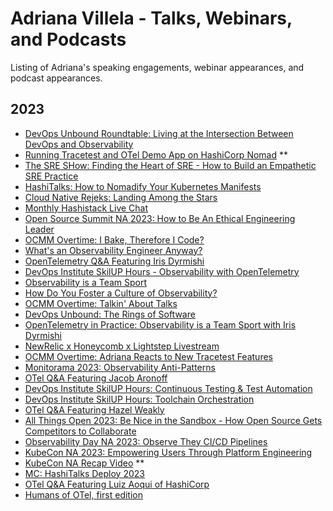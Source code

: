 # Adriana Villela - Talks, Webinars, and Podcasts

Listing of Adriana's speaking engagements, webinar appearances, and podcast appearances.

## 2023

* [DevOps Unbound Roundtable: Living at the Intersection Between DevOps and Observability](https://techstrong.tv/videos/devops-unbound/living-at-the-intersection-between-testing-and-observability-devops-unbound-roundtable)
* [Running Tracetest and OTel Demo App on HashiCorp Nomad](https://youtu.be/EBWf2aaR9wk?si=LuFl9KtjYwlmAHXU) **
* [The SRE SHow: Finding the Heart of SRE - How to Build an Empathetic SRE Practice](https://techstrong.tv/videos/the-sre-show/finding-the-heart-of-sre-how-to-build-an-empathetic-sre-practice-the-sre-show-ep-10)
* [HashiTalks: How to Nomadify Your Kubernetes Manifests](https://youtu.be/eEbLUgl7QbY?si=JADwmTjRZmGE7C2q)
* [Cloud Native Rejeks: Landing Among the Stars](https://youtu.be/F1GsX2VTVxk?si=pD6zjq7WmcWUKNZQ)
* [Monthly Hashistack Live Chat](https://www.youtube.com/watch?v=OvmQ1TdBlIw)
* [Open Source Summit NA 2023: How to Be An Ethical Engineering Leader](https://youtu.be/pCXv1ZvWY-Y?si=RDZw-sVp3BAMu1r9)
* [OCMM Overtime: I Bake, Therefore I Code?](https://youtu.be/Dda-rBd0aIM)
* [What's an Observability Engineer Anyway?](https://youtube.com/shorts/KRjYXPS3_so?feature=share)
* [OpenTelemetry Q&A Featuring Iris Dyrmishi](https://youtube.com/shorts/KRjYXPS3_so?feature=share)
* [DevOps Institute SkilUP Hours - Observability with OpenTelemetry](https://www.devopsinstitute.com/skiluphours-observability-jun-2023/)
* [Observability is a Team Sport](https://youtube.com/shorts/HLJe2RLPlWY?feature=share)
* [How Do You Foster a Culture of Observability?](https://youtube.com/shorts/RxP76ahb29s?feature=share)
* [OCMM Overtime: Talkin' About Talks](https://youtu.be/IpAt_PPzb5Q)
* [DevOps Unbound: The Rings of Software](https://techstrong.tv/videos/devops-unbound/the-rings-of-software-devops-sre-and-platform-engineering-devops-unbound-ep-37)
* [OpenTelemetry in Practice: Observability is a Team Sport with Iris Dyrmishi](https://youtu.be/U1yLXnMONkc)
* [NewRelic x Honeycomb x Lightstep Livestream](https://www.youtube.com/live/4Aqp5zpPpsU?feature=share)
* [OCMM Overtime: Adriana Reacts to New Tracetest Features](https://youtu.be/s9losI36fdE)
* [Monitorama 2023: Observability Anti-Patterns](https://www.youtube.com/watch?v=CRJcc1TqBhM)
* [OTel Q&A Featuring Jacob Aronoff](https://youtu.be/dpXhgZL9tzU)
* [DevOps Institute SkilUP Hours: Continuous Testing & Test Automation](https://www.youtube.com/watch?v=xgTXzqklBfk&list=PLotLY1RC8HovddLQxb4e3KMxyrFMYB9OC&index=7)
* [DevOps Institute SkilUP Hours: Toolchain Orchestration](https://youtu.be/6eZfl7Jfnsk?si=4vPjMMnfGXGKILL3)
* [OTel Q&A Featuring Hazel Weakly](https://youtu.be/wMJEgrUnX7M)
* [All Things Open 2023: Be Nice in the Sandbox - How Open Source Gets Competitors to Collaborate](https://2023.allthingsopen.org/sessions/be-nice-in-the-sandbox-how-open-source-gets-competitors-to-collaborate/)
* [Observability Day NA 2023: Observe They CI/CD Pipelines](https://youtu.be/h1miFQbeYWA?si=t3Kvubd_4aP4wXKe)
* [KubeCon NA 2023: Empowering Users Through Platform Engineering](https://youtu.be/18OzVFoOZTU?si=gTRd14wSfmAfpCbO)
* [KubeCon NA Recap Video](https://youtu.be/zG8TdL6H6Ms?si=-i18lFHu48MLHfGD) **
* [MC: HashiTalks Deploy 2023](https://www.youtube.com/live/GAQegAt39Fo?si=Q941JqH8ebvwJgD_&t=14644)
* [OTel Q&A Featuring Luiz Aoqui of HashiCorp](https://youtu.be/HRIx9gJtECU?si=grMLOpWKNC_EjiY6)
* [Humans of OTel, first edition](https://youtu.be/coPrhP_7lVU?si=P7IqOsUz3qXnyqVm)
